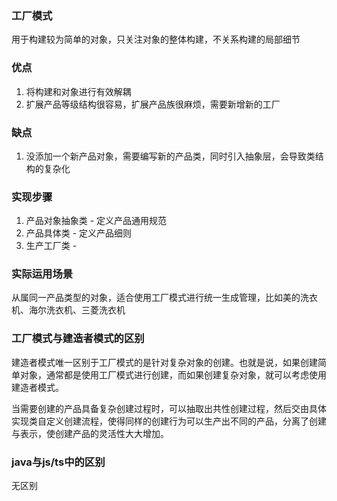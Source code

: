 ### 工厂模式
  用于构建较为简单的对象，只关注对象的整体构建，不关系构建的局部细节
  
### 优点
  1. 将构建和对象进行有效解耦
  2. 扩展产品等级结构很容易，扩展产品族很麻烦，需要新增新的工厂

### 缺点
  1. 没添加一个新产品对象，需要编写新的产品类，同时引入抽象层，会导致类结构的复杂化

### 实现步骤
  1. 产品对象抽象类 - 定义产品通用规范
  2. 产品具体类 - 定义产品细则
  3. 生产工厂类 - 

### 实际运用场景
  从属同一产品类型的对象，适合使用工厂模式进行统一生成管理，比如美的洗衣机、海尔洗衣机、三菱洗衣机

### 工厂模式与建造者模式的区别
  建造者模式唯一区别于工厂模式的是针对复杂对象的创建。也就是说，如果创建简单对象，通常都是使用工厂模式进行创建，而如果创建复杂对象，就可以考虑使用建造者模式。

  当需要创建的产品具备复杂创建过程时，可以抽取出共性创建过程，然后交由具体实现类自定义创建流程，使得同样的创建行为可以生产出不同的产品，分离了创建与表示，使创建产品的灵活性大大增加。
  
### java与js/ts中的区别
  无区别


